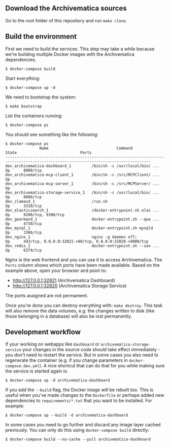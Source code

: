 ## Download the Archivematica sources

Go to the root folder of this repository and run `make clone`.

## Build the environment

First we need to build the services. This step may take a while because we're
building multiple Docker images with the Archivematica dependencies.

    $ docker-compose build

Start everything:

    $ docker-compose up -d

We need to bootstrap the system:

    $ make bootstrap

List the containers running:

    $ docker-compose ps

You should see something like the following:

```
$ docker-compose ps
               Name                              Command               State                            Ports
--------------------------------------------------------------------------------------------------------------------------------------
dev_archivematica-dashboard_1         /bin/sh -c /usr/local/bin/ ...   Up      8000/tcp
dev_archivematica-mcp-client_1        /bin/sh -c /src/MCPClient/ ...   Up
dev_archivematica-mcp-server_1        /bin/sh -c /src/MCPServer/ ...   Up
dev_archivematica-storage-service_1   /bin/sh -c /usr/local/bin/ ...   Up      8000/tcp
dev_clamavd_1                         /run.sh                          Up      3310/tcp
dev_elasticsearch_1                   /docker-entrypoint.sh elas ...   Up      9200/tcp, 9300/tcp
dev_gearmand_1                        docker-entrypoint.sh --que ...   Up      4730/tcp
dev_mysql_1                           docker-entrypoint.sh mysqld      Up      3306/tcp
dev_nginx_1                           nginx -g daemon off;             Up      443/tcp, 0.0.0.0:32821->80/tcp, 0.0.0.0:32820->8000/tcp
dev_redis_1                           docker-entrypoint.sh --sav ...   Up      6379/tcp
```

Nginx is the web frontend and you can use it to access Archivematica. The
`Ports` column shows which ports have been made available. Based on the example
above, open your browser and point to:

- http://127.0.0.1:32821 (Archivematica Dashboard)
- http://127.0.0.1:32820 (Archivematica Storage Service)

The ports assigned are not permament.

Once you're done you can destroy everything with: `make destroy`. This task
will also remove the data volumes, e.g. the changes written to disk (like those
belonging in a database) will also be lost permanently.

## Development workflow

If your working on webapps like `dashboard` or `archivematica-storage-service`
your changes in the source code should take effect immediately - you don't need
to restart the service. But in some cases you also need to regenerate the
container (e.g. if you change parameters in `docker-compose.dev.yml`). A nice
shortcut that can do that for you while making sure the service is started
again is:

    $ docker-compose up -d archivematica-dashboard

If you add the `--build` flag, the Docker image will be rebuilt too. This is
useful when you've made changes to the `Dockerfile` or perhaps added new
dependencies to `requirements/*.txt` that you want to be installed. For
example:

    $ docker-compose up --build -d archivematica-dashboard

In some cases you need to go further and discard any image layer cached
previously. You can only do this using `docker-compose build` directly:

    $ docker-compose build --no-cache --pull archivematica-dashboard
